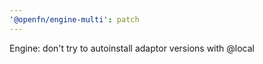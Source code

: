 ```yaml
---
'@openfn/engine-multi': patch
---
```


Engine: don't try to autoinstall adaptor versions with @local

